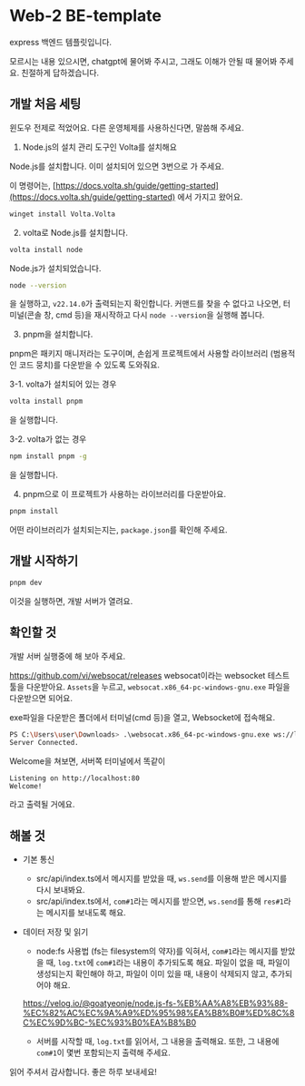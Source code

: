 # Web-2 BE-template

express 백엔드 템플릿입니다.

모르시는 내용 있으시면, chatgpt에 물어봐 주시고, 그래도 이해가 안될 때 물어봐 주세요. 친절하게 답하겠습니다.

## 개발 처음 세팅

윈도우 전제로 적었어요.
다른 운영체제를 사용하신다면, 말씀해 주세요.

1. Node.js의 설치 관리 도구인 Volta를 설치해요

Node.js를 설치합니다.
이미 설치되어 있으면 3번으로 가 주세요.

이 명령어는, [https://docs.volta.sh/guide/getting-started](https://docs.volta.sh/guide/getting-started) 에서 가지고 왔어요.

```sh
winget install Volta.Volta
```

2. volta로 Node.js를 설치합니다.

```sh
volta install node
```

Node.js가 설치되었습니다.

```sh
node --version
```

을 실행하고,
`v22.14.0`가 출력되는지 확인합니다.
커맨드를 찾을 수 없다고 나오면, 터미널(콘솔 창, cmd 등)을 재시작하고 다시 `node --version`을 실행해 봅니다.

3. pnpm을 설치합니다.

pnpm은 패키지 매니저라는 도구이며, 손쉽게 프로젝트에서 사용할 라이브러리 (범용적인 코드 뭉치)를 다운받을 수 있도록 도와줘요.

3-1. volta가 설치되어 있는 경우

```sh
volta install pnpm
```

을 실행합니다.

3-2. volta가 없는 경우

```sh
npm install pnpm -g
```

을 실행합니다.

4. pnpm으로 이 프로젝트가 사용하는 라이브러리를 다운받아요.

```sh
pnpm install
```

어떤 라이브러리가 설치되는지는, `package.json`를 확인해 주세요.

## 개발 시작하기


```sh
pnpm dev
```

이것을 실행하면, 개발 서버가 열려요.

## 확인할 것

개발 서버 실행중에 해 보아 주세요.

https://github.com/vi/websocat/releases
websocat이라는 websocket 테스트 툴을 다운받아요.
`Assets`을 누르고, `websocat.x86_64-pc-windows-gnu.exe` 파일을 다운받으면 되어요.

exe파일을 다운받은 폴더에서 터미널(cmd 등)을 열고, Websocket에 접속해요.
```sh
PS C:\Users\user\Downloads> .\websocat.x86_64-pc-windows-gnu.exe ws://localhost:80/api/v1
Server Connected.
```

Welcome을 쳐보면, 서버쪽 터미널에서 똑같이 

```
Listening on http://localhost:80
Welcome!

```
라고 출력될 거에요.

## 해볼 것

- 기본 통신
  - src/api/index.ts에서 메시지를 받았을 때, `ws.send`를 이용해 받은 메시지를 다시 보내봐요.
  - src/api/index.ts에서, `com#1`라는 메시지를 받으면, `ws.send`를 통해 `res#1`라는 메시지를 보내도록 해요.

- 데이터 저장 및 읽기
  - node:fs 사용법 (fs는 filesystem의 약자)를 익혀서, `com#1`라는 메시지를 받았을 때, `log.txt`에 `com#1`라는 내용이 추가되도록 해요.
    파일이 없을 때, 파일이 생성되는지 확인해야 하고, 파일이 이미 있을 때, 내용이 삭제되지 않고, 추가되어야 해요.

  https://velog.io/@goatyeonje/node.js-fs-%EB%AA%A8%EB%93%88-%EC%82%AC%EC%9A%A9%ED%95%98%EA%B8%B0#%ED%8C%8C%EC%9D%BC-%EC%93%B0%EA%B8%B0

  - 서버를 시작할 때, `log.txt`를 읽어서, 그 내용을 출력해요. 또한, 그 내용에 `com#1`이 몇번 포함되는지 출력해 주세요.

읽어 주셔서 감사합니다. 좋은 하루 보내세요!
